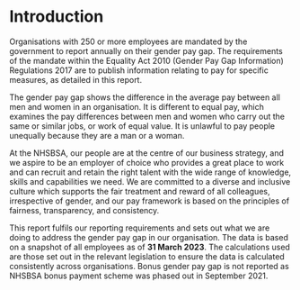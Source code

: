 # Introduction

Organisations with 250 or more employees are mandated by the government to report annually on their gender pay gap. The requirements of the mandate within the Equality Act 2010 (Gender Pay Gap Information) Regulations 2017 are to publish information relating to pay for specific measures, as detailed in this report. 

The gender pay gap shows the difference in the average pay between all men and women in an organisation. It is different to equal pay, which examines the pay differences between men and women who carry out the same or similar jobs, or work of equal value. It is unlawful to pay people unequally because they are a man or a woman.

At the NHSBSA, our people are at the centre of our business strategy, and we aspire to be an employer of choice who provides a great place to work and can recruit and retain the right talent with the wide range of knowledge, skills and capabilities we need. We are committed to a diverse and inclusive culture which supports the fair treatment and reward of all colleagues, irrespective of gender, and our pay framework is based on the principles of fairness, transparency, and consistency. 

This report fulfils our reporting requirements and sets out what we are doing to address the gender pay gap in our organisation. The data is based on a snapshot of all employees as of __31 March 2023__. The calculations used are those set out in the relevant legislation to ensure the data is calculated consistently across organisations. Bonus gender pay gap is not reported as NHSBSA bonus payment scheme was phased out in September 2021.   
